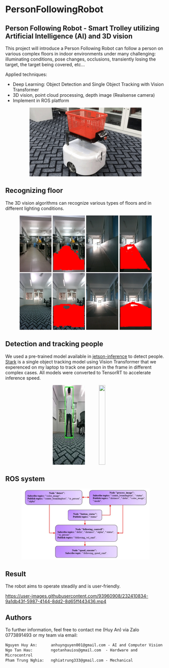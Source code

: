 # PersonFollowingRobot
Person Following Robot - Smart Trolley utilizing Artificial Intelligence (AI) and 3D vision
---

This project will introduce a Person Following Robot can follow a person on various complex floors in indoor environments under many challenging: illuminating conditions, pose changes, occlusions, transiently losing the target, the target being covered, etc... 

Applied techniques:
- Deep Learning: Object Detection and Single Object Tracking with Vision Transformer
- 3D vision, point cloud processing, depth image (Realsense camera)
- Implement in ROS platform

<div align="center">
    <img src="imgs/personfollowingrobot.png" width="70%"/>
</div>

## Recognizing floor

The 3D vision algorithms can recognize various types of floors and in different lighting conditions.

<div align="center">
    <img src="imgs/floor1.png" width="20%"/>
    <img src="imgs/processed_floor1.png" width="20%"/>
    <img src="imgs/floor2.png" width="20%"/>
    <img src="imgs/processed_floor2.png" width="20%"/>
</div> 

<div align="center">
    <img src="imgs/floor3.png" width="20%"/>
    <img src="imgs/processed_floor3.png" width="20%"/>
    <img src="imgs/floor4.png" width="20%"/>
    <img src="imgs/processed_floor4.png" width="20%"/>
</div> 

## Detection and tracking people

We used a pre-trained model available in [jetson-inference](https://github.com/dusty-nv/jetson-inference) to detect people. [Stark](https://github.com/researchmm/Stark) is a single object tracking model using Vision Transformer that we experenced on my laptop to track one person in the frame in different complex cases. All models were converted to TensorRT to accelerate inference speed.

<div align="center">
    <img src="imgs/detection.png" width="20%" height="250"/>
    <img src="https://user-images.githubusercontent.com/93960908/232408536-4784d4c1-0a7f-4690-b52a-10d7c883ae7b.gif" width="20%" height="250"/>
</div> 

## ROS system

<div align="center">
    <img src="imgs/ros.png" width="80%">
</div>

## Result

The robot aims to operate steadily and is user-friendly.

https://user-images.githubusercontent.com/93960908/232410834-9a1db43f-5987-4144-8dd2-8d65ff443436.mp4

## Authors

To further information, feel free to contact me (Huy An) via Zalo 0773891493 or my team via email:

```
Nguyen Huy An:      anhuynguyen001@gmail.com - AI and Computer Vision
Ngo Tan Hau:        ngotanhauios@gmail.com  - Hardware and Microcontrol
Pham Trung Nghia:   nghiatrung333@gmail.com - Mechanical
```